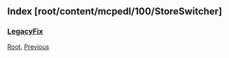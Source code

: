 
## Index [root/content/mcpedl/100/StoreSwitcher]
### [LegacyFix](./../upload)
[Root](/), [Previous](./../)
